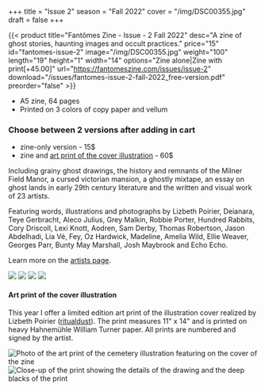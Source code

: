 +++
title = "Issue 2"
season = "Fall 2022"
cover = "/img/DSC00355.jpg"
draft = false
+++

{{< product title="Fantômes Zine - Issue - 2 Fall 2022" desc="A zine of ghost stories, haunting images and occult practices." price="15" id="fantomes-issue-2" image="/img/DSC00355.jpg" weight="100" length="19" height="1" width="14" options="Zine alone|Zine with print[+45.00]" url="https://fantomeszine.com/issues/issue-2" download="/issues/fantomes-issue-2-fall-2022_free-version.pdf" preorder="false" >}}

- A5 zine, 64 pages  
- Printed on 3 colors of copy paper and vellum  

### Choose between 2 versions after adding in cart
- zine-only version - 15$
- zine and [art print of the cover illustration](#art-print-of-the-cover-illustration) - 60$

Including grainy ghost drawings, the history and remnants of the Milner Field Manor, a cursed victorian mansion, a ghostly mixtape, an essay on ghost lands in early 29th century literature and the written and visual work of 23 artists.

Featuring words, illustrations and photographs by Lizbeth Poirier, Deianara, Teye Gerbracht, Aleco Julius, Grey Malkin, Robbie Porter, Hundred Rabbits, Cory Driscoll, Lexi Knott, Aodren, Sam Derby, Thomas Robertson, Jason Abdelhadi, Lia Vé, Fey, Oz Hardwick, Madeline, Amelia Wild, Ellie Weaver, Georges Parr, Bunty May Marshall, Josh Maybrook and Echo Echo.

Learn more on the [artists page](/artists/).

![](/img/DSC00366.jpg)
![](/img/DSC00368.jpg)
![](/img/DSC00373.jpg)
![](/img/DSC00376.jpg)

#### Art print of the cover illustration

This year I offer a limited edition art print of the illustration cover realized by Lizbeth Poirier ([ritualdust](https://ritualdust.com)). The print measures 11" x 14" and is printed on heavy Hahnemühle William Turner paper. All prints are numbered and signed by the artist.

![Photo of the art print of the cemetery illustration featuring on the cover of the zine](/img/print-1.jpg)
![Close-up of the print showing the details of the drawing and the deep blacks of the print](/img/print-2.jpg)
